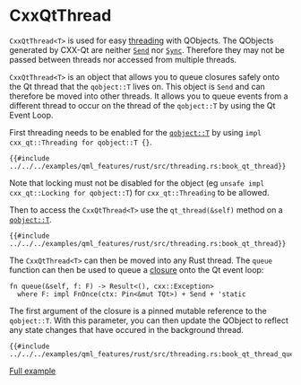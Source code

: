 <!--
SPDX-FileCopyrightText: 2022 Klarälvdalens Datakonsult AB, a KDAB Group company <info@kdab.com>
SPDX-FileContributor: Andrew Hayzen <andrew.hayzen@kdab.com>

SPDX-License-Identifier: MIT OR Apache-2.0
-->

# CxxQtThread

`CxxQtThread<T>` is used for easy [threading](../concepts/threading.md) with QObjects.
The QObjects generated by CXX-Qt are neither [`Send`](https://doc.rust-lang.org/std/marker/trait.Send.html) nor [`Sync`](https://doc.rust-lang.org/std/marker/trait.Sync.html).
Therefore they may not be passed between threads nor accessed from multiple threads.

`CxxQtThread<T>` is an object that allows you to queue closures safely onto the Qt thread that the `qobject::T` lives on.
This object is `Send` and can therefore be moved into other threads.
It allows you to queue events from a different thread to occur on the thread of the `qobject::T` by using the Qt Event Loop.

First threading needs to be enabled for the [`qobject::T`](./generated-qobject.md) by using `impl cxx_qt::Threading for qobject::T {}`.

```rust,ignore,noplayground
{{#include ../../../examples/qml_features/rust/src/threading.rs:book_qt_thread}}
```

Note that locking must not be disabled for the object (eg `unsafe impl cxx_qt::Locking for qobject::T`) for `cxx_qt::Threading` to be allowed.

Then to access the `CxxQtThread<T>` use the `qt_thread(&self)` method on a [`qobject::T`](./generated-qobject.md).

```rust,ignore,noplayground
{{#include ../../../examples/qml_features/rust/src/threading.rs:book_qt_thread}}
```

The `CxxQtThread<T>` can then be moved into any Rust thread.
The `queue` function can then be used to queue a [closure](https://doc.rust-lang.org/book/ch13-01-closures.html)  onto the Qt event loop:
``` rust,ignore,noplayground
fn queue(&self, f: F) -> Result<(), cxx::Exception>
  where F: impl FnOnce(ctx: Pin<&mut TQt>) + Send + 'static
```
The first argument of the closure is a pinned mutable reference to the `qobject::T`.
With this parameter, you can then update the QObject to reflect any state changes that have occured in the background thread.

```rust,ignore,noplayground
{{#include ../../../examples/qml_features/rust/src/threading.rs:book_qt_thread_queue}}
```
[Full example](https://github.com/KDAB/cxx-qt/blob/main/examples/qml_features/rust/src/threading.rs)
